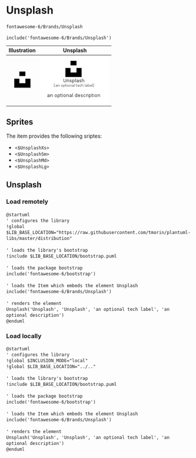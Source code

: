 # Unsplash


```text
fontawesome-6/Brands/Unsplash
```

```text
include('fontawesome-6/Brands/Unsplash')
```



| Illustration | Unsplash |
| :---: | :---: |
| ![illustration for Illustration](../../fontawesome-6/Brands/Unsplash.png) | ![illustration for Unsplash](../../fontawesome-6/Brands/Unsplash.Local.png) |



## Sprites
The item provides the following sriptes:

- `<$UnsplashXs>`
- `<$UnsplashSm>`
- `<$UnsplashMd>`
- `<$UnsplashLg>`





## Unsplash

### Load remotely
```plantuml
@startuml
' configures the library
!global $LIB_BASE_LOCATION="https://raw.githubusercontent.com/tmorin/plantuml-libs/master/distribution"

' loads the library's bootstrap
!include $LIB_BASE_LOCATION/bootstrap.puml

' loads the package bootstrap
include('fontawesome-6/bootstrap')

' loads the Item which embeds the element Unsplash
include('fontawesome-6/Brands/Unsplash')

' renders the element
Unsplash('Unsplash', 'Unsplash', 'an optional tech label', 'an optional description')
@enduml
```

### Load locally
```plantuml
@startuml
' configures the library
!global $INCLUSION_MODE="local"
!global $LIB_BASE_LOCATION="../.."

' loads the library's bootstrap
!include $LIB_BASE_LOCATION/bootstrap.puml

' loads the package bootstrap
include('fontawesome-6/bootstrap')

' loads the Item which embeds the element Unsplash
include('fontawesome-6/Brands/Unsplash')

' renders the element
Unsplash('Unsplash', 'Unsplash', 'an optional tech label', 'an optional description')
@enduml
```

